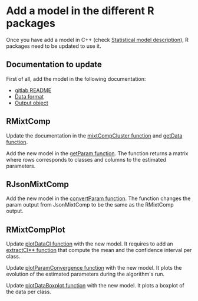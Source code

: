 # Add a model in the different R packages

Once you have add a model in C++ (check [Statistical model description](./howToAddModel.md)), R packages need to be updated to use it.


## Documentation to update

First of all, add the model in the following documentation:

* [gitlab README](../../README.md)
* [Data format](./dataFormat.md)
* [Output object](./objectOutput.md)

## RMixtComp

Update the documentation in the [mixtCompCluster function](../RMixtComp/R/RMixtComp-package.R) and [getData function](../RMixtComp/R/MIXTCOMP_getData.R).

Add the new model in the [getParam function](../RMixtComp/R/MIXTCOMP_getter.R). The function returns a matrix where rows corresponds to classes and columns to the estimated parameters.

## RJsonMixtComp

Add the new model in the [convertParam function](../RJsonMixtComp/R/convertJsonRobject.R). The function changes the param output from JsonMixtComp to be the same as the RMixtComp output.

## RMixtCompPlot

Update [plotDataCI function](../RMixtCompPlot/R/MIXTCOMP_plotUnivariateDistributions.R) with the new model. It requires to add an [extractCI** function](../RMixtCompPlot/R/MIXTCOMP_extractCIbounds.R) that compute the mean and the confidence interval per class.

Update [plotParamConvergence function](../RMixtCompPlot/R/MIXTCOMP_plotConvergence.R) with the new model. It plots the evolution of the estimated parameters during the algorithm's run.

Update [plotDataBoxplot function](../RMixtCompPlot/R/MIXTCOMP_plotUnivariateBoxplots.R) with the new model. It plots a boxplot of the data per class.
